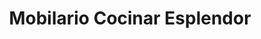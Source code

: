 ---
title: "Mobilario Cocinar Esplendor"
url: /bogota/mobilario-cocinar-esplendor/
shop: teléfono móvil
---